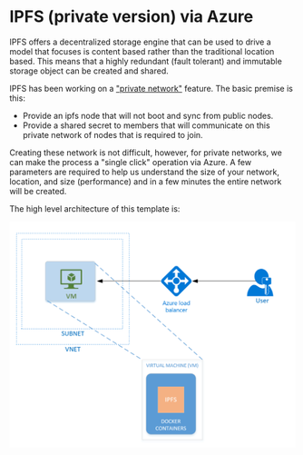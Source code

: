 # IPFS (private version) via Azure
IPFS offers a decentralized storage engine that can be used to drive a model that focuses is content based rather than the traditional location based.  This means that a highly redundant (fault tolerant) and immutable storage object can be created and shared.

IPFS has been working on a ["private network"](https://github.com/ipfs/go-ipfs/blob/master/docs/experimental-features.md#private-networks) feature.  The basic premise is this:

* Provide an ipfs node that will not boot and sync from public nodes.
* Provide a shared secret to members that will communicate on this private network of nodes that is required to join.

Creating these network is not difficult, however, for private networks, we can make the process a "single click" operation via Azure.  A few parameters are required to help us understand the size of your network, location, and size (performance) and in a few minutes the entire network will be created.

The high level architecture of this template is:

![hla](https://github.com/caleteeter/dapp-examples/blob/master/ipfs-azure/assets/ipfs-azure.png)
